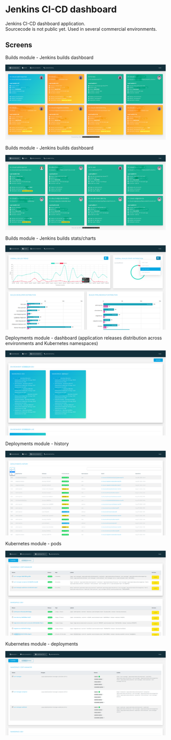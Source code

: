 # Jenkins CI-CD dashboard

Jenkins CI-CD dashboard application.  
Sourcecode is not public yet. Used in several commercial environments.


## Screens
Builds module - Jenkins builds dashboard

![Image description](.fls/screen1.png)

Builds module - Jenkins builds dashboard

![Image description](.fls/screen2.png)

Builds module - Jenkins builds stats/charts

![Image description](.fls/screen3.png)

Deployments module - dashboard (application releases distribution across environments and Kubernetes namespaces)

![Image description](.fls/screen4.png)

Deployments module - history

![Image description](.fls/screen5.png)

Kubernetes module - pods

![Image description](.fls/screen6.png)

Kubernetes module - deployments

![Image description](.fls/screen7.png)